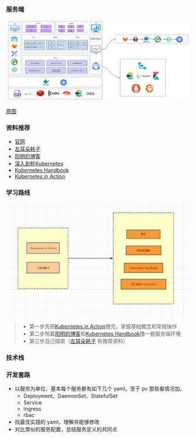 ### 服务端

![](/pic/all-in-one_1.png)

[原图](https://static001.geekbang.org/resource/image/f6/68/f65ccf66daf8d01d59fa8948c8136c68.png)

### 资料推荐

* [官网](https://kubernetes.io/)
* [左耳朵耗子](https://time.geekbang.org/column/article/11665)
* [阳明的博客](https://www.qikqiak.com/)
* [深入剖析Kubernetes](https://time.geekbang.org/column/intro/116)
* [Kubernetes Handbook](https://jimmysong.io/kubernetes-handbook/)
* [Kubernetes in Action](https://book.douban.com/subject/30418855/)

### 学习路线

![](/pic/kuber-learn.png)

> * 第一步先把[Kubernetes in Action](https://book.douban.com/subject/30418855/)撸完，掌握基础概念和常规操作
> * 第二步照着[阳明的博客](https://www.qikqiak.com/)和[Kubernetes Handbook](https://jimmysong.io/kubernetes-handbook/)撸一套服务端环境
> * 第三步自己探索（[左耳朵耗子](https://time.geekbang.org/column/article/11665) 有推荐资料）

### 技术栈


### 开发套路

* 以服务为单位，基本每个服务都有如下几个 yaml。至于 pv 那些看情况加。
    * Deployment、DaemonSet、StatefulSet
    * Service
    * ingress
    * rbac
* 找最佳实践的 yaml，理解并能够修改
* 对比类似的服务配置，总结服务定义的共同点

